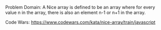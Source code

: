 Problem Domain:
A Nice array is defined to be an array where for every value n in the array, there is also an element n-1 or n+1 in the array.


Code Wars:
https://www.codewars.com/kata/nice-array/train/javascript
